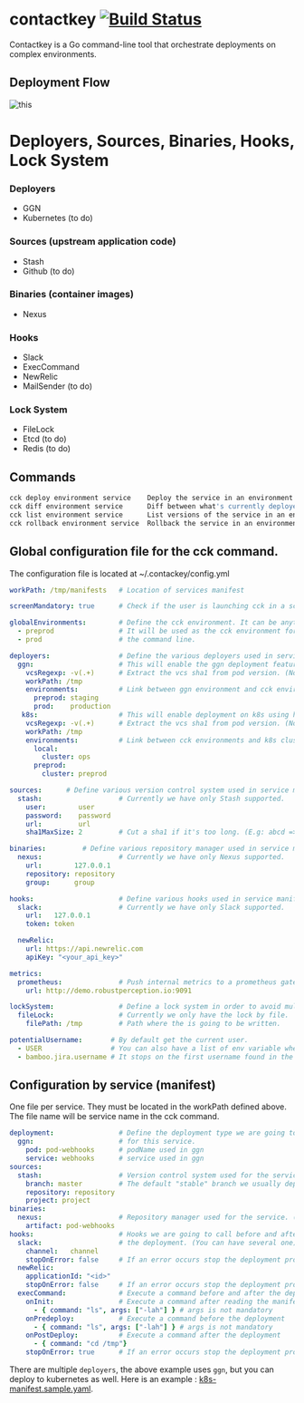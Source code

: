 # contactkey [![Build Status](https://travis-ci.org/blablacar/contactkey.svg?branch=master)](https://travis-ci.org/blablacar/contactkey)

Contactkey is a Go command-line tool that orchestrate deployments on complex environments.

## Deployment Flow
![this](https://docs.google.com/drawings/d/1N7mgky_Dq3KWrT_gRxR4iwxGjCDY6rbgc455mJgEMtA/pub?w=594&h=1155)
# Deployers, Sources, Binaries, Hooks, Lock System
### Deployers
 * GGN
 * Kubernetes (to do)

### Sources (upstream application code)
 * Stash
 * Github (to do)

### Binaries (container images)
 * Nexus

### Hooks
 * Slack
 * ExecCommand
 * NewRelic
 * MailSender (to do)

### Lock System
 * FileLock
 * Etcd (to do)
 * Redis (to do)


## Commands
```bash
cck deploy environment service    Deploy the service in an environment
cck diff environment service      Diff between what's currently deployed and what's going to be deployed (Sources)
cck list environment service      List versions of the service in an environment
cck rollback environment service  Rollback the service in an environment
```


## Global configuration file for the cck command.
The configuration file is located at ~/.contackey/config.yml
```yaml
workPath: /tmp/manifests   # Location of services manifest

screenMandatory: true      # Check if the user is launching cck in a screen/tmux (not mandatory)

globalEnvironments:        # Define the cck environment. It can be anything.
  - preprod                # It will be used as the cck environment for
  - prod                   # the command line.

deployers:                 # Define the various deployers used in service manifest.
  ggn:                     # This will enable the ggn deployment feature
    vcsRegexp: -v(.+)      # Extract the vcs sha1 from pod version. (Not mandatory)
    workPath: /tmp
    environments:          # Link between ggn environment and cck environment created above.
      preprod: staging
      prod:    production
   k8s:                    # This will enable deployment on k8s using helm
    vcsRegexp: -v(.+)      # Extract the vcs sha1 from pod version. (Not mandatory)
    workPath: /tmp
    environments:          # Link between cck environments and k8s clusters
      local:
        cluster: ops
      preprod:
        cluster: preprod

sources:      # Define various version control system used in service manifest.
  stash:                   # Currently we have only Stash supported.
    user:        user
    password:    password
    url:         url
    sha1MaxSize: 2         # Cut a sha1 if it's too long. (E.g: abcd => ab) (Not mendatory)

binaries:         # Define various repository manager used in service manifest.
  nexus:                   # Currently we have only Nexus supported.
    url:        127.0.0.1
    repository: repository
    group:      group

hooks:                     # Define various hooks used in service manifest.
  slack:                   # Currently we have only Slack supported.
    url:   127.0.0.1
    token: token

  newRelic:
    url: https://api.newrelic.com
    apiKey: "<your_api_key>"

metrics:
  prometheus:              # Push internal metrics to a prometheus gateway
    url: http://demo.robustperception.io:9091

lockSystem:                # Define a lock system in order to avoid multiple command launch. (Not mandatory)
  fileLock:                # Currently we only have the lock by file.
    filePath: /tmp         # Path where the is going to be written.

potentialUsername:       # By default get the current user.
  - USER                 # You can also have a list of env variable where you can find the username.
  - bamboo.jira.username # It stops on the first username found in the list.
```
## Configuration by service (manifest)

One file per service. They must be located in the workPath defined above.
The file name will be service name in the cck command.
```yaml
deployment:                # Define the deployment type we are going to use
  ggn:                     # for this service.
    pod: pod-webhooks      # podName used in ggn
    service: webhooks      # service used in ggn
sources:
  stash:                   # Version control system used for the service. (Only one)
    branch: master         # The default "stable" branch we usually deploy
    repository: repository
    project: project
binaries:
  nexus:                   # Repository manager used for the service. (Only one)
    artifact: pod-webhooks
hooks:                     # Hooks we are going to call before and after.
  slack:                   # the deployment. (You can have several one)
    channel:   channel
    stopOnError: false     # If an error occurs stop the deployment process (not mandatory, default: false)
  newRelic:
    applicationId: "<id>"
    stopOnError: false     # If an error occurs stop the deployment process (not mandatory, default: false)
  execCommand:             # Execute a command before and after the deployment process.
    onInit:                # Execute a command after reading the manifest
      - { command: "ls", args: ["-lah"] } # args is not mandatory
    onPredeploy:           # Execute a command before the deployment
      - { command: "ls", args: ["-lah"] } # args is not mandatory
    onPostDeploy:          # Execute a command after the deployment
      - { command: "cd /tmp"}
    stopOnError: true      # If an error occurs stop the deployment process (not mandatory default false)
```

There are multiple `deployers`, the above example uses `ggn`, but you can deploy to kubernetes as well.
Here is an example  : [k8s-manifest.sample.yaml](./examples/k8s-manifest.sample.yml).
